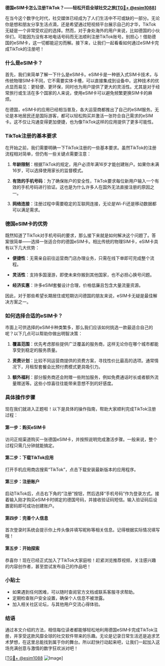 **德国eSIM卡怎么注册TikTok？——轻松开启全球社交之旅[[TG💪+ @esim1088](https://t.me/s/esim1088)]**

在当今这个数字化时代，社交媒体已经成为了人们生活中不可或缺的一部分。无论你是想和朋友分享生活点滴，还是希望通过短视频平台展示自己的才华，TikTok无疑是一个非常受欢迎的选择。然而，对于身处海外的用户来说，比如德国的小伙伴们，可能因为没有本地电话号码而无法顺利注册TikTok账号。别担心！借助德国的eSIM卡，这一切都能迎刃而解。接下来，让我们一起看看如何通过eSIM卡完成TikTok的注册吧！

### 什么是eSIM卡？

首先，我们来简单了解一下什么是eSIM卡。eSIM卡是一种嵌入式SIM卡技术，与传统物理SIM卡不同，它不需要实体卡槽，可以直接集成到设备中。这种技术的优点显而易见：更轻便、更环保，同时也为用户提供了更大的灵活性。尤其是对于经常旅行或生活在多个国家的人来说，使用eSIM卡可以避免频繁更换SIM卡的麻烦。

在德国，eSIM卡的应用已经相当普及，各大运营商都推出了自己的eSIM服务。无论是本地居民还是国际游客，都可以轻松购买并激活一张符合自己需求的eSIM卡。这不仅让沟通变得更加便捷，也为像TikTok这样的应用提供了更多可能性。

### TikTok注册的基本要求

在开始之前，我们需要明确一下TikTok注册的一些基本要求。虽然TikTok的注册流程相对简单，但仍有一些关键点需要注意：

1. **年龄限制**：根据TikTok的规定，用户必须年满16岁才能创建账户。如果你未满16岁，可以选择使用家长的监督模式。
   
2. **有效的手机号码**：为了确保账户的安全性，TikTok要求每位新用户输入一个有效的手机号码进行验证。这也是为什么许多人在国外无法直接注册的原因之一。

3. **网络连接**：注册过程中需要稳定的互联网连接，无论是Wi-Fi还是移动数据都可以满足需求。

### 德国eSIM卡的优势

既然知道了TikTok对手机号码的要求，那么接下来就是如何解决这个问题了。答案很简单——选择一张适合你的德国eSIM卡。相比传统的物理SIM卡，eSIM卡具有以下几大优势：

- **便捷性**：无需亲自前往运营商门店办理业务，只需在线下单即可完成整个流程。
  
- **灵活性**：支持多国漫游，即使未来你搬到其他国家，也不必担心换号问题。
  
- **经济实惠**：许多eSIM套餐设计合理，价格低廉且包含大量流量资源。

因此，对于那些希望长期居住或短期访问德国的朋友来说，eSIM卡无疑是最佳解决方案之一。

### 如何选择合适的eSIM卡？

市面上可供选择的eSIM卡种类繁多，那么我们应该如何挑选一款最适合自己的呢？以下几点可以帮助你做出明智决策：

1. **覆盖范围**：优先考虑那些提供广泛覆盖的服务商，这样无论你在哪个城市都能享受到稳定的服务质量。
   
2. **资费计划**：比较不同运营商提供的资费方案，寻找性价比最高的选项。通常情况下，月租型套餐会比预付费模式更具吸引力。
   
3. **额外福利**：部分服务商还会附赠一些附加服务，例如免费通话时长或者额外流量赠送等。这些小惊喜往往能带来意想不到的好感度。

### 具体操作步骤

现在我们就进入正题啦！以下是具体的操作指南，帮助大家顺利完成TikTok注册过程：

#### 第一步：购买eSIM卡
访问正规渠道购买一张德国eSIM卡，并按照说明完成激活步骤。一般来说，整个过程只需几分钟就能搞定。

#### 第二步：下载TikTok应用
打开手机应用商店搜索“TikTok”，点击下载安装最新版本的应用程序。

#### 第三步：注册账户
启动TikTok后，点击右下角的“注册”按钮，然后选择“手机号码”作为登录方式。接着输入刚才购买eSIM卡时绑定的德国号码，并接收验证码短信。输入验证码后设置密码即可成功创建账户。

#### 第四步：完善个人信息
首次登录时系统会提示你上传头像并填写昵称等相关信息。记得根据实际情况填写哦！

#### 第五步：开始探索
恭喜你！现在已经正式加入了TikTok大家庭啦！赶紧浏览推荐视频，关注感兴趣的内容创作者，甚至尝试发布自己的作品吧！

### 小贴士

- 如果遇到任何困难，可以随时查阅官方文档或联系客服寻求帮助。
- 定期检查账户安全设置，确保个人信息不被泄露。
- 加入相关社区论坛，与其他用户交流心得体验。

### 结语

通过本文介绍的方法，相信每位读者都能够轻松地利用德国eSIM卡完成TikTok注册，并享受这款风靡全球的社交软件带来的乐趣。无论是记录日常生活还是追求艺术梦想，在这里总能找到属于你的舞台。所以赶快行动起来吧，让我们一起加入这场充满创意与激情的数字狂欢派对吧！

[[TG💪+ @esim1088](https://t.me/s/esim1088) ![Image](https://i.postimg.cc/4NQfJmqS/Snipaste-2025-05-13-00-14-12.png)]